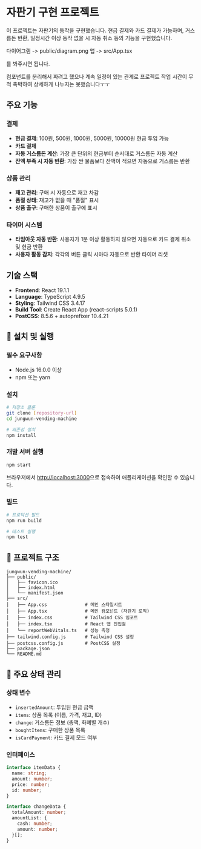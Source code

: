 # 자판기 구현 프로젝트

이 프로젝트는 자판기의 동작을 구현했습니다. 현금 결제와 카드 결제가 가능하며, 거스름돈 반환, 일정시간 이상 동작 없을 시 자동 취소 등의 기능을 구현했습니다.

다이어그램 -> public/diagram.png
앱 -> src/App.tsx

를 봐주시면 됩니다.

컴포넌트를 분리해서 짜려고 했으나 계속 일정이 있는 관계로 프로젝트 작업 시간이 무척 촉박하여 상세하게 나누지는 못했습니다ㅜㅜ

## 주요 기능

### 결제

- **현금 결제**: 100원, 500원, 1000원, 5000원, 10000원 현금 투입 가능
- **카드 결제**
- **자동 거스름돈 계산**: 가장 큰 단위의 현금부터 순서대로 거스름돈 자동 계산
- **잔액 부족 시 자동 반환**: 가장 싼 물품보다 잔액이 적으면 자동으로 거스름돈 반환

### 상품 관리

- **재고 관리**: 구매 시 자동으로 재고 차감
- **품절 상태**: 재고가 없을 때 "품절" 표시
- **상품 출구**: 구매한 상품이 출구에 표시

### 타이머 시스템

- **타임아웃 자동 반환**: 사용자가 1분 이상 활동하지 않으면 자동으로 카드 결제 취소 및 현금 반환
- **사용자 활동 감지**: 각각의 버튼 클릭 시마다 자동으로 반환 타이머 리셋

## 기술 스택

- **Frontend**: React 19.1.1
- **Language**: TypeScript 4.9.5
- **Styling**: Tailwind CSS 3.4.17
- **Build Tool**: Create React App (react-scripts 5.0.1)
- **PostCSS**: 8.5.6 + autoprefixer 10.4.21

## 🚀 설치 및 실행

### 필수 요구사항

- Node.js 16.0.0 이상
- npm 또는 yarn

### 설치

```bash
# 저장소 클론
git clone [repository-url]
cd jungwun-vending-machine

# 의존성 설치
npm install
```

### 개발 서버 실행

```bash
npm start
```

브라우저에서 [http://localhost:3000](http://localhost:3000)으로 접속하여 애플리케이션을 확인할 수 있습니다.

### 빌드

```bash
# 프로덕션 빌드
npm run build

# 테스트 실행
npm test
```

## 📁 프로젝트 구조

```
jungwun-vending-machine/
├── public/
│   ├── favicon.ico
│   ├── index.html
│   └── manifest.json
├── src/
│   ├── App.css              # 메인 스타일시트
│   ├── App.tsx              # 메인 컴포넌트 (자판기 로직)
│   ├── index.css            # Tailwind CSS 임포트
│   ├── index.tsx            # React 앱 진입점
│   └── reportWebVitals.ts   # 성능 측정
├── tailwind.config.js       # Tailwind CSS 설정
├── postcss.config.js        # PostCSS 설정
├── package.json
└── README.md
```

## 🎯 주요 상태 관리

### 상태 변수

- `insertedAmount`: 투입된 현금 금액
- `items`: 상품 목록 (이름, 가격, 재고, ID)
- `change`: 거스름돈 정보 (총액, 화폐별 개수)
- `boughtItems`: 구매한 상품 목록
- `isCardPayment`: 카드 결제 모드 여부

### 인터페이스

```typescript
interface itemData {
  name: string;
  amount: number;
  price: number;
  id: number;
}

interface changeData {
  totalAmount: number;
  amountList: {
    cash: number;
    amount: number;
  }[];
}
```
